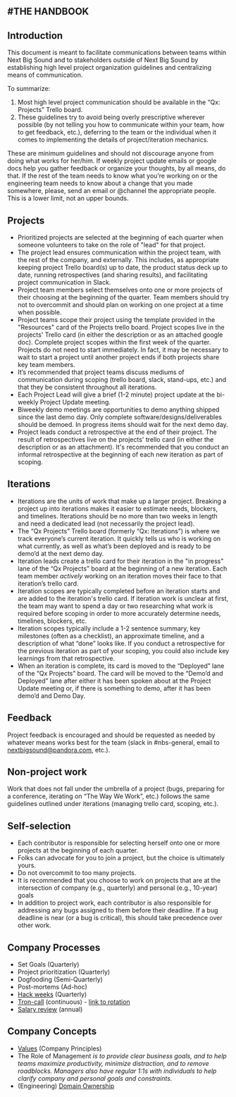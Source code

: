 #THE HANDBOOK
----
## Introduction

This document is meant to facilitate communications between teams within Next Big Sound and to stakeholders outside of Next Big Sound by establishing high level project organization guidelines and centralizing means of communication.

To summarize:
1. Most high level project communication should be available in the “Qx: Projects” Trello board. 
2. These guidelines try to avoid being overly prescriptive wherever possible (by not telling you how to communicate within your team, how to get feedback, etc.), deferring to the team or the individual when it comes to implementing the details of project/iteration mechanics.

These are minimum guidelines and should not discourage anyone from doing what works for her/him. If weekly project update emails or google docs help you gather feedback or organize your thoughts, by all means, do that. If the rest of the team needs to know what you’re working on or the engineering team needs to know about a change that you made somewhere, please, send an email or @channel the appropriate people. This is a lower limit, not an upper bounds.

## Projects
+ Prioritized projects are selected at the beginning of each quarter when someone volunteers to take on the role of "lead" for that project.
+ The project lead ensures communication within the project team, with the rest of the company, and externally. This includes, as appropriate keeping project Trello board(s) up to date, the product status deck up to date, running retrospectives (and sharing results), and facilitating project communication in Slack. 
+ Project team members select themselves onto one or more projects of their choosing at the beginning of the quarter. Team members should try not to overcommit and should plan on working on one project at a time when possible.
+ Project teams scope their project using the template provided in the "Resources" card of the Projects trello board. Project scopes live in the projects' Trello card (in either the description or as an attached google doc). Complete project scopes within the first week of the quarter. Projects do not need to start immediately. In fact, it may be necessary to wait to start a project until another project ends if both projects share key team members.
+ It’s recommended that project teams discuss mediums of communication during scoping (trello board, slack, stand-ups, etc.) and that they be consistent throughout all iterations.
+ Each Project Lead will give a brief (1-2 minute) project update at the bi-weekly Project Update meeting.
+ Biweekly demo meetings are opportunities to demo anything shipped since the last demo day. Only complete software/designs/deliverables should be demoed. In progress items should wait for the next demo day. 
+ Project leads conduct a retrospective at the end of their project. The result of retrospectives live on the projects' trello card (in either the description or as an attachment). It's recommended that you conduct an informal retrospective at the beginning of each new iteration as part of scoping. 

## Iterations
+ Iterations are the units of work that make up a larger project. Breaking a project up into iterations makes it easier to estimate needs, blockers, and timelines. Iterations should be no more than two weeks in length and need a dedicated lead (not necessarily the project lead).
+ The “Qx Projects” Trello board (formerly “Qx: Iterations”) is where we track everyone’s current iteration. It quickly tells us who is working on what currently, as well as what’s been deployed and is ready to be demo’d at the next demo day.
+ Iteration leads create a trello card for their iteration in the "in progress" lane of the “Qx Projects” board at the beginning of a new iteration. Each team member *actively* working on an iteration moves their face to that iteration’s trello card. 
+ Iteration scopes are typically completed before an iteration starts and are added to the iteration's trello card. If iteration work is unclear at first, the team may want to spend a day or two researching what work is required before scoping in order to more accurately determine needs, timelines, blockers, etc.
+ Iteration scopes typically include a 1-2 sentence summary, key milestones (often as a checklist), an approximate timeline, and a description of what “done” looks like. If you conduct a retrospective for the previous iteration as part of your scoping, you could also include key learnings from that retrospective.
+ When an iteration is complete, its card is moved to the “Deployed” lane of the “Qx Projects” board. The card will be moved to the “Demo’d and Deployed” lane after either it has been spoken about at the Project Update meeting or, if there is something to demo, after it has been demo’d and Demo Day.

## Feedback
Project feedback is encouraged and should be requested as needed by whatever means works best for the team (slack in #nbs-general, email to nextbigsound@pandora.com, etc.).

## Non-project work
Work that does not fall under the umbrella of a project (bugs, preparing for a conference, iterating on “The Way We Work”, etc.) follows the same guidelines outlined under iterations (managing trello card, scoping, etc.).

## Self-selection
+ Each contributor is responsible for selecting herself onto one or more projects at the beginning of each quarter.
+ Folks can advocate for you to join a project, but the choice is ultimately yours.
+ Do not overcommit to too many projects.
+ It is recommended that you choose to work on projects that are at the intersection of company (e.g., quarterly) and personal (e.g., 10-year) goals
+ In addition to project work, each contributor is also responsible for addressing any bugs assigned to them before their deadline. If a bug deadline is near (or a bug is critical), this should take precedence over other work.



## Company Processes
+ Set Goals (Quarterly)
+ Project prioritization (Quarterly)
+ Dogfooding (Semi-Quarterly)
+ Post-mortems (Ad-hoc)
+ [Hack weeks](https://github.com/nextbigsoundinc/The-Way-We-Work/blob/master/hack%20weeks.md) (Quarterly)
+ [Tron-call](https://nextbigsound.atlassian.net/wiki/pages/viewpage.action?pageId=1114152) (continuous) - [link to rotation](https://docs.google.com/a/thenextbigsound.com/spreadsheet/ccc?key=0AuJCP1o_e4dqdHgtdGxYYm40ZzVOWk9uRHNUMElBUXc#gid=2)
+ [Salary review](https://docs.google.com/a/thenextbigsound.com/document/d/1l_HdDr5RkS0v5QRi7aVokLoiFQIkhsAxPRvw1syx74Q/edit#) (annual)


## Company Concepts
+ [Values](https://github.com/mindweather/The-Way-We-Work/blob/master/principles.md) (Company Principles)
+ The Role of Management _is to provide clear business goals, and to help teams maximize productivity, minimize distraction, and to remove roadblocks. Managers also have regular 1:1s with individuals to help clarify company and personal goals and constraints._
+ (Engineering) [Domain Ownership](https://docs.google.com/a/pandora.com/spreadsheets/d/13_0QnZPPAzm2weueKdauggJUeg-kQ1gn0Ajgu_PjQtA/edit?usp=sharing)





